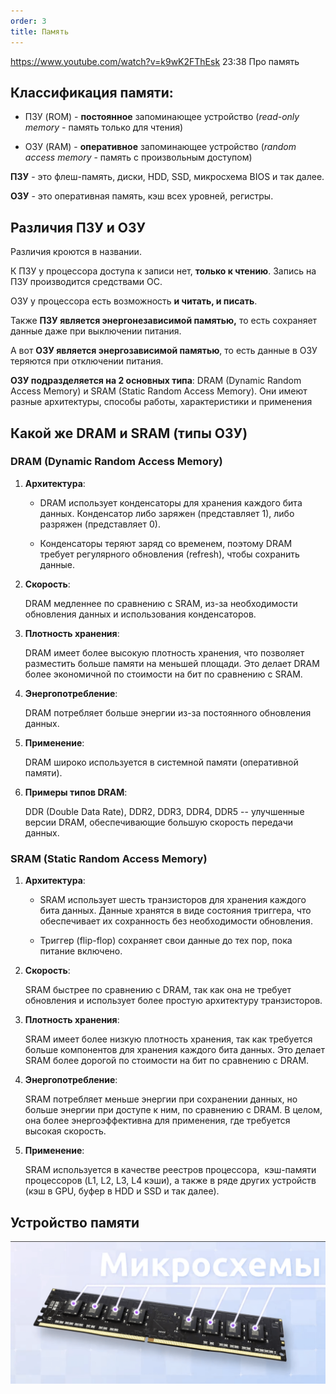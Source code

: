 ```yaml
---
order: 3
title: Память
---
```


<https://www.youtube.com/watch?v=k9wK2FThEsk> 23:38 Про память

## Классификация памяти:

-  ПЗУ (ROM) - **постоянное** запоминающее устройство (*read-only memory -* память только для чтения)

-  ОЗУ (RAM) - **оперативное** запоминающее устройство (*random access memory* - память с произвольным доступом)

**ПЗУ** - это флеш-память, диски, HDD, SSD, микросхема BIOS и так далее.

**ОЗУ** - это оперативная память, кэш всех уровней, регистры.

## Различия ПЗУ и ОЗУ

Различия кроются в названии.

К ПЗУ у процессора доступа к записи нет, **только к чтению**. Запись на ПЗУ производится средствами ОС.

ОЗУ у процессора есть возможность **и читать, и писать**.

Также **ПЗУ является энергонезависимой памятью,** то есть сохраняет данные даже при выключении питания.

А вот **ОЗУ является энергозависимой памятью**, то есть данные в ОЗУ теряются при отключении питания.

**ОЗУ подразделяется на 2 основных типа**: DRAM (Dynamic Random Access Memory) и SRAM (Static Random Access Memory). Они имеют разные архитектуры, способы работы, характеристики и применения

## Какой же DRAM и SRAM (типы ОЗУ)

### DRAM (Dynamic Random Access Memory)

1. **Архитектура**:

   -  DRAM использует конденсаторы для хранения каждого бита данных. Конденсатор либо заряжен (представляет 1), либо разряжен (представляет 0).

   -  Конденсаторы теряют заряд со временем, поэтому DRAM требует регулярного обновления (refresh), чтобы сохранить данные.

2. **Скорость**:

   DRAM медленнее по сравнению с SRAM, из-за необходимости обновления данных и использования конденсаторов.

3. **Плотность хранения**:

   DRAM имеет более высокую плотность хранения, что позволяет разместить больше памяти на меньшей площади. Это делает DRAM более экономичной по стоимости на бит по сравнению с SRAM.

4. **Энергопотребление**:

   DRAM потребляет больше энергии из-за постоянного обновления данных.

5. **Применение**:

   DRAM широко используется в системной памяти (оперативной памяти).

6. **Примеры типов DRAM**:

   DDR (Double Data Rate), DDR2, DDR3, DDR4, DDR5 -- улучшенные версии DRAM, обеспечивающие большую скорость передачи данных.

### SRAM (Static Random Access Memory)

1. **Архитектура**:

   -  SRAM использует шесть транзисторов для хранения каждого бита данных. Данные хранятся в виде состояния триггера, что обеспечивает их сохранность без необходимости обновления.

   -  Триггер (flip-flop) сохраняет свои данные до тех пор, пока питание включено.

2. **Скорость**:

   SRAM быстрее по сравнению с DRAM, так как она не требует обновления и использует более простую архитектуру транзисторов.

3. **Плотность хранения**:

   SRAM имеет более низкую плотность хранения, так как требуется больше компонентов для хранения каждого бита данных. Это делает SRAM более дорогой по стоимости на бит по сравнению с DRAM.

4. **Энергопотребление**:

   SRAM потребляет меньше энергии при сохранении данных, но больше энергии при доступе к ним, по сравнению с DRAM. В целом, она более энергоэффективна для применения, где требуется высокая скорость.

5. **Применение**:

   SRAM используется в качестве реестров процессора,  кэш-памяти процессоров (L1, L2, L3, L4 кэши), а также в ряде других устройств (кэш в GPU, буфер в HDD и SSD и так далее).

## Устройство памяти

![](./memory.png)

